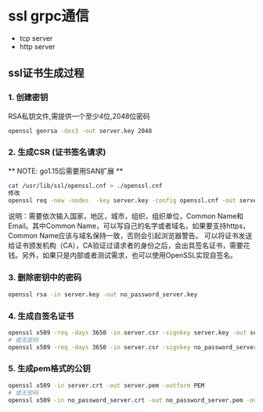 # ssl grpc通信

- tcp server
- http server


## ssl证书生成过程

### 1. 创建密钥

RSA私钥文件,需提供一个至少4位,2048位密码

```bash
openssl genrsa -des3 -out server.key 2048
```

### 2. 生成CSR (证书签名请求)
** NOTE: go1.15后需要用SAN扩展 **



```bash
cat /usr/lib/ssl/openssl.cnf > ./openssl.cnf
修改
openssl req -new -nodes  -key server.key -config openssl.cnf -out server.csr
```

说明：需要依次输入国家，地区，城市，组织，组织单位，Common Name和Email。其中Common Name，可以写自己的名字或者域名，如果要支持https，Common Name应该与域名保持一致，否则会引起浏览器警告。
可以将证书发送给证书颁发机构（CA），CA验证过请求者的身份之后，会出具签名证书，需要花钱。另外，如果只是内部或者测试需求，也可以使用OpenSSL实现自签名。

### 3. 删除密钥中的密码

```bash
openssl rsa -in server.key -out no_password_server.key
```

### 4. 生成自签名证书

```bash
openssl x509 -req -days 3650 -in server.csr -signkey server.key -out server.crt
# 或无密码
openssl x509 -req -days 3650 -in server.csr -signkey no_password_server.key  -config openssl.cnf -out no_password_server.crt
```

### 5. 生成pem格式的公钥

```bash
openssl x509 -in server.crt -out server.pem -outform PEM
# 或无密码
openssl x509 -in no_password_server.crt -out no_password_server.pem -outform PEM
```

